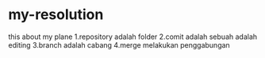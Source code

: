 # my-resolution
this about my plane
1.repository adalah folder
2.comit adalah sebuah adalah editing
3.branch adalah cabang 
4.merge melakukan penggabungan
